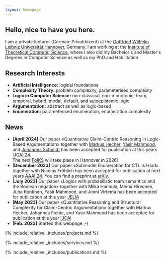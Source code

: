 ```yaml
---
layout: homepage
---
```


## Hello, nice to have you here.

I am a private lecturer (German: Privatdozent) at the [Gottfried Wilhelm Leibniz Universität Hannover](https://www.uni-hannover.de), Germany. 
I am working at the [Institute of Theoretical Computer Science](https://www.thi.uni-hannover.de), where I also did my Bachelor's and Master's Degrees in Computer Science as well as my PhD and Habilitation.

## Research Interests

- **Artificial Intelligence:** logical foundations
- **Complexity Theory:** problem complexity, parameterised complexity
- **Logic in Computer Science:** non-classical, non-monotonic, team, temporal, hybrid, modal, default, and autoepistemic logic
- **Argumentation:** abstract as well as logic-based
- **Enumeration:** parameterised enumeration, enumeration complexity

## News
- **[April 2024]** Our paper «Quantitative Claim-Centric Reasoning in Logic-Based Argumentation» together with <a href="https://www.csail.mit.edu/person/markus-hecher">Markus Hecher</a>, <a href="https://dice-research.org/YasirMahmood">Yasir Mahmood</a>, and <a href="https://ju.se/personinfo.html?sign=schjoh">Johannes Schmidt</a> has been accepted for publication at this years <a href="https://ijcai24.org/">IJCAI'24</a>.<br />
The next <a href="https://foiks2026.github.io">FoIKS</a> will take place in Hannover in 2026!
- **[December 2023]** Our paper «Submodel Enumeration for CTL Is Hard» together with Nicolas Fröhlich has been accepted for publication at next years <a href="https://aaai.org/aaai-conference/">AAAI'24</a>. You can find a preprint at <a href="https://arxiv.org/abs/2312.09868">arXiv</a>.
- **[July 2023]** Our paper «Logics with probabilistic team semantics and the Boolean negation» together with Miika Hannula, Minna Hirvonen, Juha Kontinen, Yasir Mahmood, and Jonni Virtema has been accepted for publication at this year <a href="http://jelia2023.inf.tu-dresden.de">JELIA</a>
- **[May 2023]** Our paper «Quantitative Reasoning and Structural Complexity for Claim-Centric Argumentation» together with Markus Hecher, Johannes Fichte, and Yasir Mahmood has been accepted for publication at this year <a href="http://ijcai-23.org" target="_blank">IJCAI</a>
- **[Feb. 2023]** Started this webpage ;-)

{% include_relative _includes/projects.md %}

{% include_relative _includes/services.md %}

{% include_relative _includes/publications.md %}
